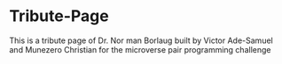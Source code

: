 # Tribute-Page
This is a tribute page of Dr. Nor man Borlaug built by Victor Ade-Samuel and Munezero Christian for the microverse pair programming challenge